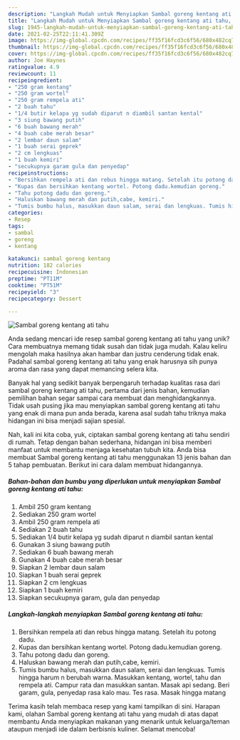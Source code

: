 ```yaml
---
description: "Langkah Mudah untuk Menyiapkan Sambal goreng kentang ati tahu, Lezat"
title: "Langkah Mudah untuk Menyiapkan Sambal goreng kentang ati tahu, Lezat"
slug: 1945-langkah-mudah-untuk-menyiapkan-sambal-goreng-kentang-ati-tahu-lezat
date: 2021-02-25T22:11:41.309Z
image: https://img-global.cpcdn.com/recipes/ff35f16fcd3c6f56/680x482cq70/sambal-goreng-kentang-ati-tahu-foto-resep-utama.jpg
thumbnail: https://img-global.cpcdn.com/recipes/ff35f16fcd3c6f56/680x482cq70/sambal-goreng-kentang-ati-tahu-foto-resep-utama.jpg
cover: https://img-global.cpcdn.com/recipes/ff35f16fcd3c6f56/680x482cq70/sambal-goreng-kentang-ati-tahu-foto-resep-utama.jpg
author: Joe Haynes
ratingvalue: 4.9
reviewcount: 11
recipeingredient:
- "250 gram kentang"
- "250 gram wortel"
- "250 gram rempela ati"
- "2 buah tahu"
- "1/4 butir kelapa yg sudah diparut n diambil santan kental"
- "3 siung bawang putih"
- "6 buah bawang merah"
- "4 buah cabe merah besar"
- "2 lembar daun salam"
- "1 buah serai geprek"
- "2 cm lengkuas"
- "1 buah kemiri"
- "secukupnya garam gula dan penyedap"
recipeinstructions:
- "Bersihkan rempela ati dan rebus hingga matang. Setelah itu potong dadu."
- "Kupas dan bersihkan kentang wortel. Potong dadu.kemudian goreng."
- "Tahu potong dadu dan goreng."
- "Haluskan bawang merah dan putih,cabe, kemiri."
- "Tumis bumbu halus, masukkan daun salam, serai dan lengkuas. Tumis hingga harum n berubah warna. Masukkan kentang, wortel, tahu dan rempela ati. Campur rata dan masukkan santan. Masak api sedang. Beri garam, gula, penyedap rasa kalo mau. Tes rasa. Masak hingga matang"
categories:
- Resep
tags:
- sambal
- goreng
- kentang

katakunci: sambal goreng kentang 
nutrition: 182 calories
recipecuisine: Indonesian
preptime: "PT11M"
cooktime: "PT51M"
recipeyield: "3"
recipecategory: Dessert

---
```



![Sambal goreng kentang ati tahu](https://img-global.cpcdn.com/recipes/ff35f16fcd3c6f56/680x482cq70/sambal-goreng-kentang-ati-tahu-foto-resep-utama.jpg)

Anda sedang mencari ide resep sambal goreng kentang ati tahu yang unik? Cara membuatnya memang tidak susah dan tidak juga mudah. Kalau keliru mengolah maka hasilnya akan hambar dan justru cenderung tidak enak. Padahal sambal goreng kentang ati tahu yang enak harusnya sih punya aroma dan rasa yang dapat memancing selera kita.



Banyak hal yang sedikit banyak berpengaruh terhadap kualitas rasa dari sambal goreng kentang ati tahu, pertama dari jenis bahan, kemudian pemilihan bahan segar sampai cara membuat dan menghidangkannya. Tidak usah pusing jika mau menyiapkan sambal goreng kentang ati tahu yang enak di mana pun anda berada, karena asal sudah tahu triknya maka hidangan ini bisa menjadi sajian spesial.


Nah, kali ini kita coba, yuk, ciptakan sambal goreng kentang ati tahu sendiri di rumah. Tetap dengan bahan sederhana, hidangan ini bisa memberi manfaat untuk membantu menjaga kesehatan tubuh kita. Anda bisa membuat Sambal goreng kentang ati tahu menggunakan 13 jenis bahan dan 5 tahap pembuatan. Berikut ini cara dalam membuat hidangannya.

<!--inarticleads1-->

##### Bahan-bahan dan bumbu yang diperlukan untuk menyiapkan Sambal goreng kentang ati tahu:

1. Ambil 250 gram kentang
1. Sediakan 250 gram wortel
1. Ambil 250 gram rempela ati
1. Sediakan 2 buah tahu
1. Sediakan 1/4 butir kelapa yg sudah diparut n diambil santan kental
1. Gunakan 3 siung bawang putih
1. Sediakan 6 buah bawang merah
1. Gunakan 4 buah cabe merah besar
1. Siapkan 2 lembar daun salam
1. Siapkan 1 buah serai geprek
1. Siapkan 2 cm lengkuas
1. Siapkan 1 buah kemiri
1. Siapkan secukupnya garam, gula dan penyedap




<!--inarticleads2-->

##### Langkah-langkah menyiapkan Sambal goreng kentang ati tahu:

1. Bersihkan rempela ati dan rebus hingga matang. Setelah itu potong dadu.
1. Kupas dan bersihkan kentang wortel. Potong dadu.kemudian goreng.
1. Tahu potong dadu dan goreng.
1. Haluskan bawang merah dan putih,cabe, kemiri.
1. Tumis bumbu halus, masukkan daun salam, serai dan lengkuas. Tumis hingga harum n berubah warna. Masukkan kentang, wortel, tahu dan rempela ati. Campur rata dan masukkan santan. Masak api sedang. Beri garam, gula, penyedap rasa kalo mau. Tes rasa. Masak hingga matang




Terima kasih telah membaca resep yang kami tampilkan di sini. Harapan kami, olahan Sambal goreng kentang ati tahu yang mudah di atas dapat membantu Anda menyiapkan makanan yang menarik untuk keluarga/teman ataupun menjadi ide dalam berbisnis kuliner. Selamat mencoba!
